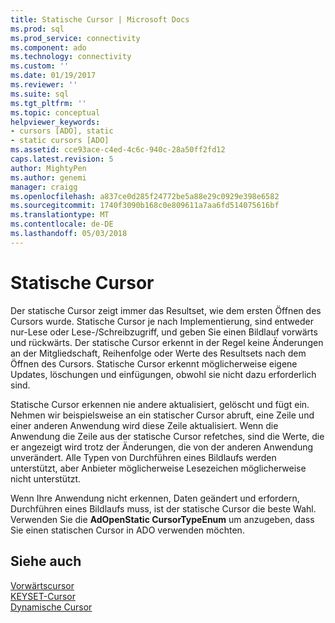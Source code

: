 ```yaml
---
title: Statische Cursor | Microsoft Docs
ms.prod: sql
ms.prod_service: connectivity
ms.component: ado
ms.technology: connectivity
ms.custom: ''
ms.date: 01/19/2017
ms.reviewer: ''
ms.suite: sql
ms.tgt_pltfrm: ''
ms.topic: conceptual
helpviewer_keywords:
- cursors [ADO], static
- static cursors [ADO]
ms.assetid: cce93ace-c4ed-4c6c-940c-28a50ff2fd12
caps.latest.revision: 5
author: MightyPen
ms.author: genemi
manager: craigg
ms.openlocfilehash: a837ce0d285f24772be5a88e29c0929e398e6582
ms.sourcegitcommit: 1740f3090b168c0e809611a7aa6fd514075616bf
ms.translationtype: MT
ms.contentlocale: de-DE
ms.lasthandoff: 05/03/2018
---
```

# <a name="static-cursors"></a>Statische Cursor
Der statische Cursor zeigt immer das Resultset, wie dem ersten Öffnen des Cursors wurde. Statische Cursor je nach Implementierung, sind entweder nur-Lese oder Lese-/Schreibzugriff, und geben Sie einen Bildlauf vorwärts und rückwärts. Der statische Cursor erkennt in der Regel keine Änderungen an der Mitgliedschaft, Reihenfolge oder Werte des Resultsets nach dem Öffnen des Cursors. Statische Cursor erkennt möglicherweise eigene Updates, löschungen und einfügungen, obwohl sie nicht dazu erforderlich sind.  
  
 Statische Cursor erkennen nie andere aktualisiert, gelöscht und fügt ein. Nehmen wir beispielsweise an ein statischer Cursor abruft, eine Zeile und einer anderen Anwendung wird diese Zeile aktualisiert. Wenn die Anwendung die Zeile aus der statische Cursor refetches, sind die Werte, die er angezeigt wird trotz der Änderungen, die von der anderen Anwendung unverändert. Alle Typen von Durchführen eines Bildlaufs werden unterstützt, aber Anbieter möglicherweise Lesezeichen möglicherweise nicht unterstützt.  
  
 Wenn Ihre Anwendung nicht erkennen, Daten geändert und erfordern, Durchführen eines Bildlaufs muss, ist der statische Cursor die beste Wahl. Verwenden Sie die **AdOpenStatic CursorTypeEnum** um anzugeben, dass Sie einen statischen Cursor in ADO verwenden möchten.  
  
## <a name="see-also"></a>Siehe auch  
 [Vorwärtscursor](../../../ado/guide/data/forward-only-cursors.md)   
 [KEYSET-Cursor](../../../ado/guide/data/keyset-cursors.md)   
 [Dynamische Cursor](../../../ado/guide/data/dynamic-cursors.md)
